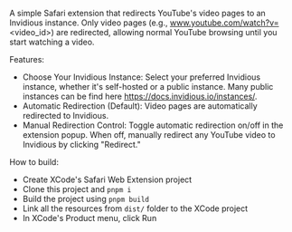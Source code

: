 A simple Safari extension that redirects YouTube's video pages to an Invidious instance. Only video pages (e.g., www.youtube.com/watch?v=<video_id>) are redirected, allowing normal YouTube browsing until you start watching a video.

Features:

- Choose Your Invidious Instance: Select your preferred Invidious instance, whether it's self-hosted or a public instance. Many public instances can be find here https://docs.invidious.io/instances/.
- Automatic Redirection (Default): Video pages are automatically redirected to Invidious.
- Manual Redirection Control: Toggle automatic redirection on/off in the extension popup. When off, manually redirect any YouTube video to Invidious by clicking "Redirect."

How to build:
- Create XCode's Safari Web Extension project
- Clone this project and `pnpm i`
- Build the project using `pnpm build`
- Link all the resources from `dist/` folder to the XCode project
- In XCode's Product menu, click Run

